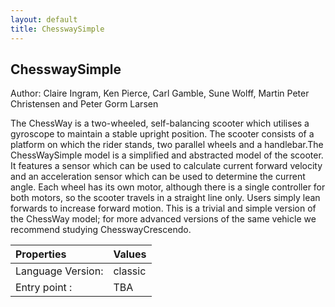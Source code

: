 ```yaml
---
layout: default
title: ChesswaySimple
---
```


## ChesswaySimple
Author: Claire Ingram, Ken Pierce, Carl Gamble,
Sune Wolff, Martin Peter Christensen and Peter Gorm Larsen


The ChessWay is a two-wheeled, self-balancing scooter which utilises a gyroscope to maintain a
stable upright position. The scooter consists of a platform on which the rider stands, two parallel
wheels and a handlebar.The ChessWaySimple model is a simplified and abstracted model of the scooter. It features a
sensor which can be used to calculate current forward velocity and an acceleration sensor which
can be used to determine the current angle. Each wheel has its own motor, although there is a
single controller for both motors, so the scooter travels in a straight line only.
Users simply lean forwards to increase forward motion. This is a trivial and simple version of the ChessWay model; for more advanced versions of the same vehicle we recommend
studying ChesswayCrescendo.


| Properties | Values          |
| :------------ | :---------- |
|Language Version:| classic|
|Entry point     :| TBA |

